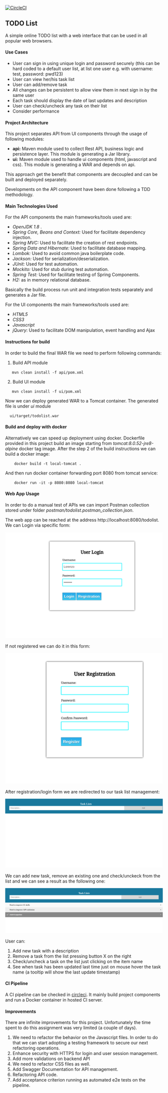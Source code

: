 [![CircleCI](https://circleci.com/gh/lorenzomartino86/todolist.svg?style=svg)](https://circleci.com/gh/lorenzomartino86/todolist)

## TODO List
A simple online TODO list with a web interface that can be used in all popular web browsers.

#### Use Cases
- User can sign in using unique login and password securely (this can be hard coded
  to a default user list, at list one user e.g. with username: test, password: pwd123)
- User can view her/his task list
- User can add/remove task
- All changes can be persistent to allow view them in next sign in by the same user
- Each task should display the date of last updates and description
- User can check/uncheck any task on their list
- Consider performance

#### Project Architecture
This project separates API from UI components through the usage of following modules:
- **api:** Maven module used to collect Rest API, business logic and persistence layer. This module is generating a Jar library.
- **ui:** Maven module used to handle ui components (html, javascript and css). This module is generating a WAR and depends on api.

This approach get the benefit that components are decoupled and can be built and deployed separately. 

Developments on the API component have been done following a TDD methodology.

#### Main Technologies Used

For the API components the main frameworks/tools used are:
- *OpenJDK 1.8* .
- *Spring Core, Beans and Context:* Used for facilitate dependency injection.
- *Spring MVC:* Used to facilitate the creation of rest endpoints.
- *Spring Data and Hibernate:* Used to facilitate database mapping.
- *Lombok:* Used to avoid common java boilerplate code.
- *Jackson:* Used for serialization/deserialization.
- *JUnit:* Used for test automation.
- *Mockito:* Used for stub during test automation.
- *Spring Test:* Used for facilitate testing of Spring Components.
- *H2:* as in memory relational database.

Basically the build process run unit and integration tests separately and generates a Jar file.

For the UI components the main frameworks/tools used are:
- *HTML5*
- *CSS3*
- *Javascript*
- *jQuery*: Used to facilitate DOM manipulation, event handling and Ajax 
 

#### Instructions for build
In order to build the final WAR file  we need to perform following commands:

1. Build API module
```
   mvn clean install -f api/pom.xml
```

2. Build UI module
```
   mvn clean install -f ui/pom.xml
```

Now we can deploy generated WAR to a Tomcat container. The generated file is under *ui* module
```
  ui/target/todolist.war
```


#### Build and deploy with docker
Alternatively we can speed up deployment using docker. Dockerfile provided in this project build an image starting from *tomcat:8.0.52-jre8-alpine* docker tag image.
After the step 2 of the build instructions we can build a docker image:

```
    docker build -t local-tomcat .
```

And then run docker container forwarding port 8080 from tomcat service:
```
    docker run -it -p 8080:8080 local-tomcat
```

#### Web App Usage
In order to do a manual test of APIs we can import Postman collection stored under folder *postman/todolist.postman_collection.json*.

The web app can be reached at the address http://localhost:8080/todolist. We can Login via specific form:

  ![alt text](img/login.png)
  
If not registered we can do it in this form:

  ![alt text](img/registration.png)
  
After registration/login form we are redirected to our task list management:

 ![alt text](img/start_tasklist.png)
 
We can add new task, remove an existing one and check/unckeck from the list and we can see a result as the following one:

 ![alt text](img/tasklist.png)

User can:
1. Add new task with a description
2. Remove a task from the list pressing button X on the right
3. Check/uncheck a task on the list just clicking on the item name
4. See when task has been updated last time just on mouse hover the task name (a tooltip will show the last update timestamp)

#### CI Pipeline

A CI pipeline can be checked in [circleci](https://circleci.com/gh/lorenzomartino86/todolist/tree/master).
It mainly build project components and run a Docker container in hosted CI server.

#### Improvements

There are infinite improvements for this project. Unfortunately the time spent to do this assignment was very limited (a couple of days).

1. We need to refactor the behavior on the Javascript files. In order to do that we can start adopting a testing framework to secure our next refactoring operations.
2. Enhance security with HTTPS for login and user session management.
3. Add more validations on backend API
4. We need to refactor CSS files as well.
5. Add Swagger Documentation for API management.
6. Refactoring API code.
7. Add acceptance criterion running as automated e2e tests on the pipeline.
